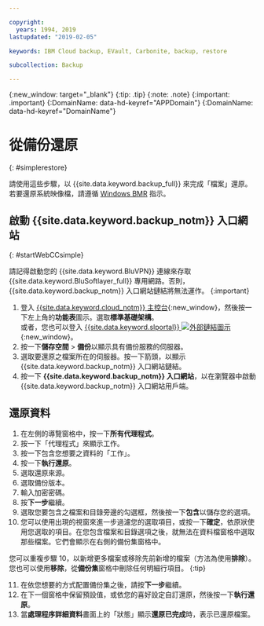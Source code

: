 ```yaml
---

copyright:
  years: 1994, 2019
lastupdated: "2019-02-05"

keywords: IBM Cloud backup, EVault, Carbonite, backup, restore

subcollection: Backup

---
```

{:new_window: target="_blank"}
{:tip: .tip}
{:note: .note}
{:important: .important}
{:DomainName: data-hd-keyref="APPDomain"}
{:DomainName: data-hd-keyref="DomainName"}

# 從備份還原
{: #simplerestore}

請使用這些步驟，以 {{site.data.keyword.backup_full}} 來完成「檔案」還原。若要還原系統映像檔，請遵循 [Windows BMR](https://cloud.ibm.com/docs/infrastructure/Backup?topic=Backup-restoreBMR#restoreBMR) 指示。

## 啟動 {{site.data.keyword.backup_notm}} 入口網站
{: #startWebCCsimple}

請記得啟動您的 {{site.data.keyword.BluVPN}} 連線來存取 {{site.data.keyword.BluSoftlayer_full}} 專用網路。否則，{{site.data.keyword.backup_notm}} 入口網站鏈結將無法運作。
{:important}

1. 登入 [{{site.data.keyword.cloud_notm}} 主控台](https://{DomainName}){:new_window}，然後按一下左上角的**功能表**圖示。選取**標準基礎架構**。<br/>
   或者，您也可以登入 [{{site.data.keyword.slportal}} ![外部鏈結圖示](../../icons/launch-glyph.svg "外部鏈結圖示")](https://control.softlayer.com/){:new_window}。
2. 按一下**儲存空間** > **備份**以顯示具有備份服務的伺服器。
3. 選取要還原之檔案所在的伺服器。按一下箭頭，以顯示 {{site.data.keyword.backup_notm}} 入口網站鏈結。
4. 按一下 **{{site.data.keyword.backup_notm}} 入口網站**，以在瀏覽器中啟動 {{site.data.keyword.backup_notm}} 入口網站用戶端。

## 還原資料

1. 在左側的導覽窗格中，按一下**所有代理程式**。
2. 按一下「代理程式」來顯示工作。
3. 按一下包含您想要之資料的「工作」。
4. 按一下**執行還原**。
5. 選取還原來源。
6. 選取備份版本。
7. 輸入加密密碼。
8. 按**下一步**繼續。
9. 選取您要包含之檔案和目錄旁邊的勾選框，然後按一下**包含**以儲存您的選項。
10. 您可以使用出現的視窗來進一步過濾您的選取項目，或按一下**確定**，依原狀使用您選取的項目。在您包含檔案和目錄選項之後，就無法在資料檔窗格中選取那些檔案。它們會顯示在右側的備份集窗格中。

   您可以重複步驟 10，以新增更多檔案或移除先前新增的檔案（方法為使用**排除**）。您也可以使用**移除**，從**備份集**窗格中刪除任何明細行項目。
   {:tip}

11. 在依您想要的方式配置備份集之後，請按**下一步**繼續。
12. 在下一個窗格中保留預設值，或依您的喜好設定自訂還原，然後按一下**執行還原**。
13. 當**處理程序詳細資料**畫面上的「狀態」顯示**還原已完成**時，表示已還原檔案。
